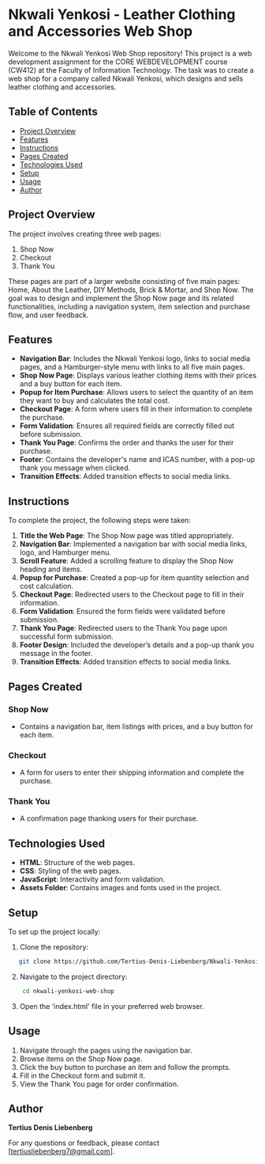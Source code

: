 # Nkwali Yenkosi - Leather Clothing and Accessories Web Shop

Welcome to the Nkwali Yenkosi Web Shop repository! This project is a web development assignment for the CORE WEBDEVELOPMENT course (CW412) at the Faculty of Information Technology. The task was to create a web shop for a company called Nkwali Yenkosi, which designs and sells leather clothing and accessories.

## Table of Contents
- [Project Overview](#project-overview)
- [Features](#features)
- [Instructions](#instructions)
- [Pages Created](#pages-created)
- [Technologies Used](#technologies-used)
- [Setup](#setup)
- [Usage](#usage)
- [Author](#author)

## Project Overview

The project involves creating three web pages:
1. Shop Now
2. Checkout
3. Thank You

These pages are part of a larger website consisting of five main pages: Home, About the Leather, DIY Methods, Brick & Mortar, and Shop Now. The goal was to design and implement the Shop Now page and its related functionalities, including a navigation system, item selection and purchase flow, and user feedback.

## Features

- **Navigation Bar**: Includes the Nkwali Yenkosi logo, links to social media pages, and a Hamburger-style menu with links to all five main pages.
- **Shop Now Page**: Displays various leather clothing items with their prices and a buy button for each item.
- **Popup for Item Purchase**: Allows users to select the quantity of an item they want to buy and calculates the total cost.
- **Checkout Page**: A form where users fill in their information to complete the purchase.
- **Form Validation**: Ensures all required fields are correctly filled out before submission.
- **Thank You Page**: Confirms the order and thanks the user for their purchase.
- **Footer**: Contains the developer's name and ICAS number, with a pop-up thank you message when clicked.
- **Transition Effects**: Added transition effects to social media links.

## Instructions

To complete the project, the following steps were taken:
1. **Title the Web Page**: The Shop Now page was titled appropriately.
2. **Navigation Bar**: Implemented a navigation bar with social media links, logo, and Hamburger menu.
3. **Scroll Feature**: Added a scrolling feature to display the Shop Now heading and items.
4. **Popup for Purchase**: Created a pop-up for item quantity selection and cost calculation.
5. **Checkout Page**: Redirected users to the Checkout page to fill in their information.
6. **Form Validation**: Ensured the form fields were validated before submission.
7. **Thank You Page**: Redirected users to the Thank You page upon successful form submission.
8. **Footer Design**: Included the developer’s details and a pop-up thank you message in the footer.
9. **Transition Effects**: Added transition effects to social media links.

## Pages Created

### Shop Now
- Contains a navigation bar, item listings with prices, and a buy button for each item.

### Checkout
- A form for users to enter their shipping information and complete the purchase.

### Thank You
- A confirmation page thanking users for their purchase.

## Technologies Used

- **HTML**: Structure of the web pages.
- **CSS**: Styling of the web pages.
- **JavaScript**: Interactivity and form validation.
- **Assets Folder**: Contains images and fonts used in the project.

## Setup

To set up the project locally:

1. Clone the repository:
```bash
   git clone https://github.com/Tertius-Denis-Liebenberg/Nkwali-Yenkosi-e-commerce-website.git
```

2. Navigate to the project directory:
```bash
    cd nkwali-yenkosi-web-shop
```

3. Open the 'index.html' file in your preferred web browser.

## Usage

1. Navigate through the pages using the navigation bar.
2. Browse items on the Shop Now page.
3. Click the buy button to purchase an item and follow the prompts.
4. Fill in the Checkout form and submit it.
5. View the Thank You page for order confirmation.

## Author

**Tertius Denis Liebenberg**  

For any questions or feedback, please contact [tertiusliebenberg7@gmail.com].